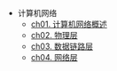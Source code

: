 * 计算机网络
    * [ch01. 计算机网络概述](study/z其他/notes-master/C-Network/ch01.md)
    * [ch02. 物理层](study/z其他/notes-master/C-Network/ch02.md)
    * [ch03. 数据链路层](study/z其他/notes-master/C-Network/ch03.md)
    * [ch04. 网络层](study/z其他/notes-master/C-Network/ch04.md)